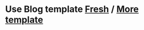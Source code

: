 Use Blog template [Fresh](https://github.com/artemsheludko/fresh) /  [More template](http://jekyllthemes.org/) 
=============================

